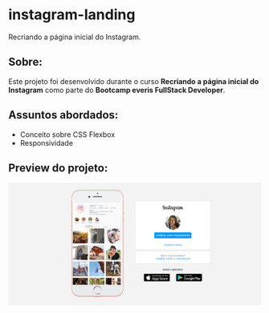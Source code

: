 # instagram-landing
 Recriando a página inicial do Instagram.

## Sobre:
Este projeto foi desenvolvido durante o curso **Recriando a página inicial do Instagram** como parte do **Bootcamp everis FullStack Developer**.

## Assuntos abordados:
* Conceito sobre CSS Flexbox
* Responsividade

## Preview do projeto:
![Imagem do projeto](https://github.com/lucianakyoko/instagram-landing/blob/main/.github/screenshot.png)
